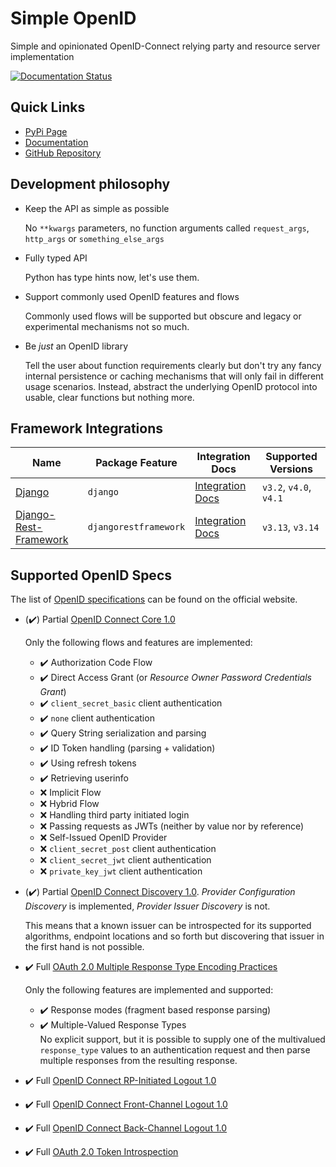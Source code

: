 # Simple OpenID

Simple and opinionated OpenID-Connect relying party and resource server implementation

[![Documentation Status](https://readthedocs.org/projects/simple-openid-connect/badge/?version=latest)](https://simple-openid-connect.readthedocs.io/en/latest/?badge=latest)

## Quick Links

- [PyPi Page](https://pypi.org/project/simple_openid_connect/)
- [Documentation](https://simple-openid-connect.readthedocs.io/en/stable/)
- [GitHub Repository](https://github.com/fsinfuhh/py_simple_openid_connect)


## Development philosophy

- Keep the API as simple as possible

  No `**kwargs` parameters, no function arguments called `request_args`, `http_args` or `something_else_args`

- Fully typed API

  Python has type hints now, let's use them.

- Support commonly used OpenID features and flows

  Commonly used flows will be supported but obscure and legacy or experimental mechanisms not so much.

- Be *just* an OpenID library

  Tell the user about function requirements clearly but don't try any fancy internal persistence or caching mechanisms that will only fail in different usage scenarios.
  Instead, abstract the underlying OpenID protocol into usable, clear functions but nothing more.


## Framework Integrations

| Name                                                            | Package Feature       | Integration Docs                                                                                   | Supported Versions     |
|-----------------------------------------------------------------|-----------------------|----------------------------------------------------------------------------------------------------|------------------------|
| [Django](https://www.djangoproject.com/)                        | `django`              | [Integration Docs](https://simple-openid-connect.readthedocs.io/en/stable/django-integration.html) | `v3.2`, `v4.0`, `v4.1` |
| [Django-Rest-Framework](https://www.django-rest-framework.org/) | `djangorestframework` | [Integration Docs](https://simple-openid-connect.readthedocs.io/en/stable/drf-integration.html)    | `v3.13`, `v3.14`       |



## Supported OpenID Specs

The list of [OpenID specifications](https://openid.net/developers/specs/) can be found on the official website.

- (✔️) Partial [OpenID Connect Core 1.0](https://openid.net/specs/openid-connect-core-1_0.html)

  Only the following flows and features are implemented:
  - ✔️ Authorization Code Flow
  - ✔️ Direct Access Grant (or *Resource Owner Password Credentials Grant*)
  - ✔️ `client_secret_basic` client authentication
  - ✔️ `none` client authentication
  - ✔️ Query String serialization and parsing
  - ✔️ ID Token handling (parsing + validation)
  - ✔️ Using refresh tokens
  - ✔️ Retrieving userinfo
  - ❌ Implicit Flow
  - ❌ Hybrid Flow
  - ❌ Handling third party initiated login
  - ❌ Passing requests as JWTs (neither by value nor by reference)
  - ❌ Self-Issued OpenID Provider
  - ❌ `client_secret_post` client authentication
  - ❌ `client_secret_jwt` client authentication
  - ❌ `private_key_jwt` client authentication

- (✔️) Partial [OpenID Connect Discovery 1.0](https://openid.net/specs/openid-connect-discovery-1_0.html).
  *Provider Configuration Discovery* is implemented, *Provider Issuer Discovery* is not.

  This means that a known issuer can be introspected for its supported algorithms, endpoint locations and so forth but discovering that issuer in the first hand is not possible.

- ✔️ Full [OAuth 2.0 Multiple Response Type Encoding Practices](https://openid.net/specs/oauth-v2-multiple-response-types-1_0.html)

  Only the following features are implemented and supported:
  - ✔️  Response modes (fragment based response parsing)
  - ✔️  Multiple-Valued Response Types <br>
    No explicit support, but it is possible to supply one of the multivalued `response_type` values to an authentication request and then parse multiple responses from the resulting response.

- ✔️ Full [OpenID Connect RP-Initiated Logout 1.0](https://openid.net/specs/openid-connect-rpinitiated-1_0.html)

- ✔️ Full [OpenID Connect Front-Channel Logout 1.0](https://openid.net/specs/openid-connect-frontchannel-1_0.html)

- ✔️ Full [OpenID Connect Back-Channel Logout 1.0](https://openid.net/specs/openid-connect-backchannel-1_0.html)

- ✔️ Full [OAuth 2.0 Token Introspection](https://www.rfc-editor.org/rfc/rfc7662)
